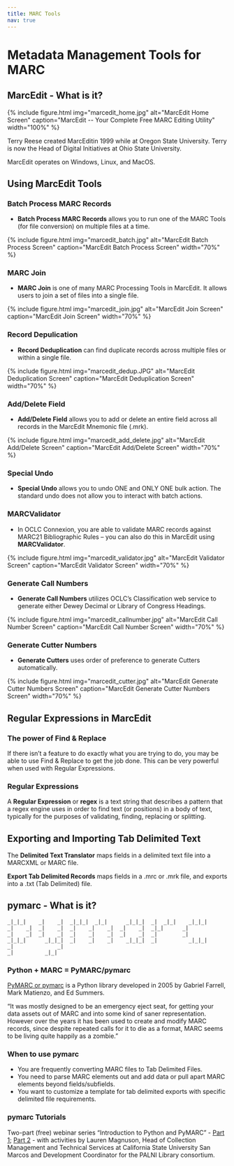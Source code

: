 ```yaml
---
title: MARC Tools
nav: true
---
```


# Metadata Management Tools for MARC

## MarcEdit - What is it?

{% include figure.html img="marcedit_home.jpg" alt="MarcEdit Home Screen" caption="MarcEdit -- Your Complete Free MARC Editing Utility" width="100%" %}

Terry Reese created MarcEditin 1999 while at Oregon State University. Terry is now the Head of Digital Initiatives at Ohio State University.

MarcEdit operates on Windows, Linux, and MacOS.

## Using MarcEdit Tools

### Batch Process MARC Records

* **Batch Process MARC Records** allows you to run one of the MARC Tools (for file conversion) on multiple files at a time.

{% include figure.html img="marcedit_batch.jpg" alt="MarcEdit Batch Process Screen" caption="MarcEdit Batch Process Screen" width="70%" %}

### MARC Join

* **MARC Join** is one of many MARC Processing Tools in MarcEdit. It allows users to join a set of files into a single file.

{% include figure.html img="marcedit_join.jpg" alt="MarcEdit Join Screen" caption="MarcEdit Join Screen" width="70%" %}

### Record Depulication

* **Record Deduplication** can find duplicate records across multiple files or within a single file.

{% include figure.html img="marcedit_dedup.JPG" alt="MarcEdit Deduplication Screen" caption="MarcEdit Deduplication Screen" width="70%" %}

### Add/Delete Field

* **Add/Delete Field** allows you to add or delete an entire field across all records in the MarcEdit Mnemonic file (.mrk).

{% include figure.html img="marcedit_add_delete.jpg" alt="MarcEdit Add/Delete Screen" caption="MarcEdit Add/Delete Screen" width="70%" %}

### Special Undo

* **Special Undo** allows you to undo ONE and ONLY ONE bulk action. The standard undo does not allow you to interact with batch actions.

### MARCValidator

* In OCLC Connexion, you are able to validate MARC records against MARC21 Bibliographic Rules – you can also do this in MarcEdit using **MARCValidator**.

{% include figure.html img="marcedit_validator.jpg" alt="MarcEdit Validator Screen" caption="MarcEdit Validator Screen" width="70%" %}

### Generate Call Numbers

* **Generate Call Numbers** utilizes OCLC’s Classification web service to generate either Dewey Decimal or Library of Congress Headings.

{% include figure.html img="marcedit_callnumber.jpg" alt="MarcEdit Call Number Screen" caption="MarcEdit Call Number Screen" width="70%" %}

### Generate Cutter Numbers

* **Generate Cutters** uses order of preference to generate Cutters automatically.

{% include figure.html img="marcedit_cutter.jpg" alt="MarcEdit Generate Cutter Numbers Screen" caption="MarcEdit Generate Cutter Numbers Screen" width="70%" %}

## Regular Expressions in MarcEdit

### The power of Find & Replace

If there isn’t a feature to do exactly what you are trying to do, you may be able to use Find & Replace to get the job done. This can be very powerful when used with Regular Expressions.

### Regular Expressions

A **Regular Expression** or **regex** is a text string that describes a pattern that a regex engine uses in order to find text (or positions) in a body of text, typically for the purposes of validating, finding, replacing or splitting.

## Exporting and Importing Tab Delimited Text

The **Delimited Text Translator** maps fields in a delimited text file into a MARCXML or MARC file.

**Export Tab Delimited Records** maps fields in a .mrc or .mrk file, and exports into a .txt (Tab Delimited) file.

## pymarc - What is it?

```
_|_|_|    _|    _|  _|_|_|  _|_|      _|_|_|  _|  _|_|    _|_|_|
_|    _|  _|    _|  _|    _|    _|  _|    _|  _|_|      _|
_|    _|  _|    _|  _|    _|    _|  _|    _|  _|        _|
_|_|_|      _|_|_|  _|    _|    _|    _|_|_|  _|          _|_|_|
_|              _|
_|          _|_|
```

### Python + MARC = PyMARC/pymarc

[PyMARC or pymarc](https://pypi.org/project/pymarc/) is a Python library developed in 2005 by Gabriel Farrell, Mark Matienzo, and Ed Summers.

“It was mostly designed to be an emergency eject seat, for getting your data assets out of MARC and into some kind of saner representation. However over the years it has been used to create and modify MARC records, since despite repeated calls for it to die as a format, MARC seems to be living quite happily as a zombie.”

### When to use pymarc

* You are frequently converting MARC files to Tab Delimited Files.
* You need to parse MARC elements out and add data or pull apart MARC elements beyond fields/subfields.
* You want to customize a template for tab delimited exports with specific delimited file requirements.

### pymarc Tutorials

Two-part (free) webinar series “Introduction to Python and PyMARC” - [Part 1](http://www.ala.org/alcts/confevents/upcoming/webinar/101817); [Part 2](http://www.ala.org/alcts/confevents/upcoming/webinar/102517) - with activities by Lauren Magnuson, Head of Collection Management and Technical Services at California State University San Marcos and Development Coordinator for the PALNI Library consortium.
